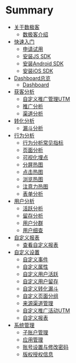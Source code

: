 # Summary

* [关于数极客](http://docs.shujike.com/关于数极客/数极客介绍.html)
    * [数极客介绍](关于数极客/数极客介绍.md)
* [快速入门]()
    * [申请试用](快速入门/申请试用.md)
    * [安装JS SDK](快速入门/安装JSSDK.md)
    * [安装Android SDK](快速入门/安装AndroidSDK.md)
    * [安装iOS SDK](快速入门/安装iOSSDK.md)
* [Dashboard总览]()
    * [Dashboard](Dashboard总览/Dashboard.md)
* [获客分析]()
    * [自定义推广管理UTM](获客分析/自定义推广管理UTM.md)
    * [推广分析](获客分析/推广分析.md)
    * [渠道分析](获客分析/渠道分析.md)
* [转化分析]()
    * [漏斗分析](转化分析/漏斗分析.md)
* [行为分析]()
    * [行为分析常见指标](行为分析/行为分析常见指标.md)
    * [页面分析](行为分析/页面分析.md)
    * [可视化埋点](行为分析/可视化埋点.md)
    * [分屏热图](行为分析/分屏热图.md)
    * [点击热图](行为分析/点击热图.md)
    * [浏览热图](行为分析/浏览热图.md)
    * [注意力热图](行为分析/注意力热图.md)
    * [表单分析](行为分析/表单分析.md)
* [用户分析]()
    * [活跃分析](用户分析/活跃分析.md)
    * [留存分析](用户分析/留存分析.md)
    * [用户分群](用户分析/用户分群.md)
    * [用户细查](用户分析/用户细查.md)
* [自定义报表]()
    * [查看自定义报表](自定义报表/自定义报表分析.md)
* [自定义设置]()
    * [自定义事件](自定义设置/自定义事件.md)
    * [自定义属性](自定义设置/自定义属性.md)
    * [自定义用户活跃](自定义设置/自定义用户活跃.md)
    * [自定义用户留存](自定义设置/自定义用户留存.md)
    * [自定义转化漏斗](自定义设置/自定义转化漏斗.md)
    * [自定义页面分组](自定义设置/自定义页面分组.md)
    * [来源渠道管理](自定义设置/来源渠道管理.md)
    * [自定义推广活动UTM](自定义设置/自定义推广活动UTM.md)
    * [自定义报表](自定义设置/自定义报表.md)
* [系统管理]()
    * [子账户管理](系统管理/子账户管理.md)
    * [应用管理](系统管理/应用管理.md)
    * [账号设置与修改密码](系统管理/账号设置与修改密码.md)
    * [版权授权信息](系统管理/版权授权信息.md)  
    

